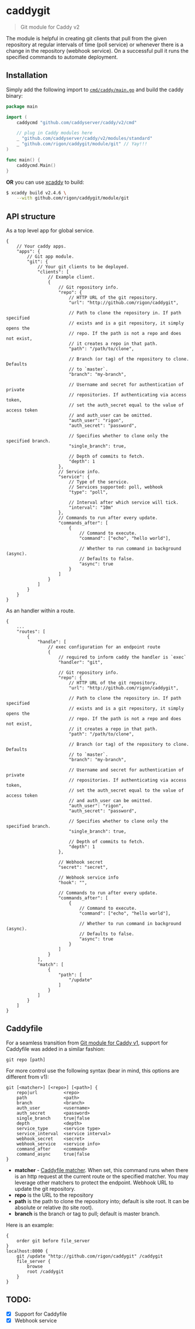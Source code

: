 # caddygit

> Git module for Caddy v2

The module is helpful in creating git clients that pull from the given
repository at regular intervals of time (poll service) or whenever there
is a change in the repository (webhook service). On a successful pull
it runs the specified commands to automate deployment.

## Installation

Simply add the following import to
[`cmd/caddy/main.go`](https://github.com/caddyserver/caddy/blob/master/cmd/caddy/main.go)
and build the caddy binary:

```go
package main

import (
	caddycmd "github.com/caddyserver/caddy/v2/cmd"

	// plug in Caddy modules here
	_ "github.com/caddyserver/caddy/v2/modules/standard"
	_ "github.com/rigon/caddygit/module/git" // Yay!!!
)

func main() {
	caddycmd.Main()
}
```

**OR** you can use [xcaddy](https://github.com/caddyserver/xcaddy) to build:

```bash
$ xcaddy build v2.4.6 \
    --with github.com/rigon/caddygit/module/git
```

## API structure

As a top level app for global service.

```jsonc
{
    // Your caddy apps.
    "apps": {
        // Git app module.
        "git": {
            // Your git clients to be deployed.
            "clients": [
                // Example client.
                {
                    // Git repository info.
                    "repo": {
                        // HTTP URL of the git repository.
                        "url": "http://github.com/rigon/caddygit",

                        // Path to clone the repository in. If path specified
                        // exists and is a git repository, it simply opens the
                        // repo. If the path is not a repo and does not exist,
                        // it creates a repo in that path.
                        "path": "/path/to/clone",

                        // Branch (or tag) of the repository to clone. Defaults
                        // to `master`.
                        "branch": "my-branch",

                        // Username and secret for authentication of private
                        // repositories. If authenticating via access token,
                        // set the auth_secret equal to the value of access token
                        // and auth_user can be omitted.
                        "auth_user": "rigon",
                        "auth_secret": "password",

                        // Specifies whether to clone only the specified branch.
                        "single_branch": true,

                        // Depth of commits to fetch.
                        "depth": 1
                    },
                    // Service info.
                    "service": {
                        // Type of the service.
                        // Services supported: poll, webhook
                        "type": "poll",

                        // Interval after which service will tick.
                        "interval": "10m"
                    },
                    // Commands to run after every update.
                    "commands_after": [
                        {
                            // Command to execute.
                            "command": ["echo", "hello world"],

                            // Whether to run command in background (async).
                            // Defaults to false.
                            "async": true
                        }
                    ]
                }
            ]
        }
    }
}
```
As an handler within a route.

```jsonc
{
    ...
    "routes": [
        {
            "handle": [
                // exec configuration for an endpoint route
                {
                    // required to inform caddy the handler is `exec`
                    "handler": "git",

                    // Git repository info.
                    "repo": {
                        // HTTP URL of the git repository.
                        "url": "http://github.com/rigon/caddygit",

                        // Path to clone the repository in. If path specified
                        // exists and is a git repository, it simply opens the
                        // repo. If the path is not a repo and does not exist,
                        // it creates a repo in that path.
                        "path": "/path/to/clone",

                        // Branch (or tag) of the repository to clone. Defaults
                        // to `master`.
                        "branch": "my-branch",

                        // Username and secret for authentication of private
                        // repositories. If authenticating via access token,
                        // set the auth_secret equal to the value of access token
                        // and auth_user can be omitted.
                        "auth_user": "rigon",
                        "auth_secret": "password",

                        // Specifies whether to clone only the specified branch.
                        "single_branch": true,

                        // Depth of commits to fetch.
                        "depth": 1
                    },
                    
                    // Webhook secret
                    "secret": "secret",

                    // Webhook service info
                    "hook": "",

                    // Commands to run after every update.
                    "commands_after": [
                        {
                            // Command to execute.
                            "command": ["echo", "hello world"],

                            // Whether to run command in background (async).
                            // Defaults to false.
                            "async": true
                        }
                    ]
                }
            ],
            "match": [
                {
                    "path": [
                        "/update"
                    ]
                }
            ]
        }
    ]
}
```

## Caddyfile

For a seamless transition from [Git module for Caddy v1](https://github.com/abiosoft/caddy-git), support for Caddyfile was added in a similar fashion:

    git repo [path]

For more control use the following syntax (bear in mind, this options are different from v1):

    git [<matcher>] [<repo>] [<path>] {
        repo|url          <repo>
        path              <path>
        branch            <branch>
        auth_user         <username>
        auth_secret       <password>
        single_branch     true|false
        depth             <depth>
        service_type      <service type>
        service_interval  <service interval>
        webhook_secret    <secret>
        webhook_service   <service info>
        command_after     <command>
        command_async     true|false
    }

- **matcher** - [Caddyfile matcher](https://caddyserver.com/docs/caddyfile/matchers). When set, this command runs when there is an http request at the current route or the specified matcher. You may leverage other matchers to protect the endpoint. Webhook URL to update the git repository.
- **repo** is the URL to the repository
- **path** is the path to clone the repository into; default is site root. It can be absolute or relative (to site root).
- **branch** is the branch or tag to pull; default is master branch.

Here is an example:

    {
        order git before file_server
    }
    localhost:8000 {
        git /update "http://github.com/rigon/caddygit" /caddygit
        file_server {
            browse
            root /caddygit
        }
    }

## TODO:

- [X] Support for Caddyfile
- [X] Webhook service
